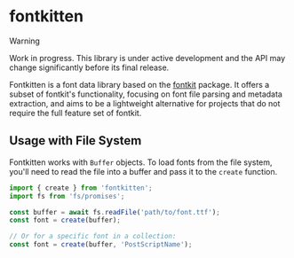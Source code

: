 # fontkitten

> [!WARNING]
> Work in progress. This library is under active development and the API may change significantly before its final release.

Fontkitten is a font data library based on the [fontkit](https://www.npmjs.com/package/fontkit) package. It offers a subset of fontkit's functionality, focusing on font file parsing and metadata extraction, and aims to be a lightweight alternative for projects that do not require the full feature set of fontkit.

## Usage with File System

Fontkitten works with `Buffer` objects. To load fonts from the file system, you'll need to read the file into a buffer and pass it to the `create` function.

```javascript
import { create } from 'fontkitten';
import fs from 'fs/promises';

const buffer = await fs.readFile('path/to/font.ttf');
const font = create(buffer);

// Or for a specific font in a collection:
const font = create(buffer, 'PostScriptName');
```
